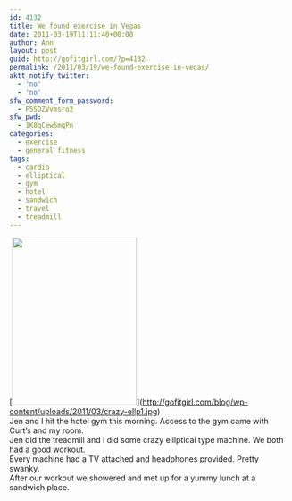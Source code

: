 ```yaml
---
id: 4132
title: We found exercise in Vegas
date: 2011-03-19T11:11:40+00:00
author: Ann
layout: post
guid: http://gofitgirl.com/?p=4132
permalink: /2011/03/19/we-found-exercise-in-vegas/
aktt_notify_twitter:
  - 'no'
  - 'no'
sfw_comment_form_password:
  - F5SDZVvmsro2
sfw_pwd:
  - 1K8gCew6mqPn
categories:
  - exercise
  - general fitness
tags:
  - cardio
  - elliptical
  - gym
  - hotel
  - sandwich
  - travel
  - treadmill
---
```

[[<img class="alignleft size-medium wp-image-4156" title="gym" src="http://gofitgirl.com/blog/wp-content/uploads/2011/03/gym-223x300.jpg" alt="" width="223" height="300" />](http://gofitgirl.com/blog/wp-content/uploads/2011/03/gym.jpg)](http://gofitgirl.com/blog/wp-content/uploads/2011/03/crazy-ellp1.jpg)  
Jen and I hit the hotel gym this morning. Access to the gym came with Curt&#8217;s and my room.  
Jen did the treadmill and I did some crazy elliptical type machine. We both had a good workout.  
Every machine had a TV attached and headphones provided. Pretty swanky.  
After our workout we showered and met up for a yummy lunch at a sandwich place.